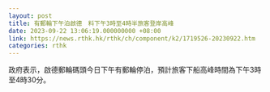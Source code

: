 ```yaml
---
layout: post
title: 有郵輪下午泊啟德　料下午3時至4時半旅客登岸高峰
date: 2023-09-22 13:06:19.000000000 +08:00
link: https://news.rthk.hk/rthk/ch/component/k2/1719526-20230922.htm
categories: rthk
---
```


政府表示，啟德郵輪碼頭今日下午有郵輪停泊，預計旅客下船高峰時間為下午3時至4時30分。
